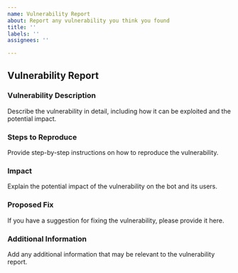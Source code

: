 ```yaml
---
name: Vulnerability Report
about: Report any vulnerability you think you found
title: ''
labels: ''
assignees: ''

---
```


## Vulnerability Report

### Vulnerability Description
Describe the vulnerability in detail, including how it can be exploited and the potential impact.

### Steps to Reproduce
Provide step-by-step instructions on how to reproduce the vulnerability.

### Impact
Explain the potential impact of the vulnerability on the bot and its users.

### Proposed Fix
If you have a suggestion for fixing the vulnerability, please provide it here.

### Additional Information
Add any additional information that may be relevant to the vulnerability report.
